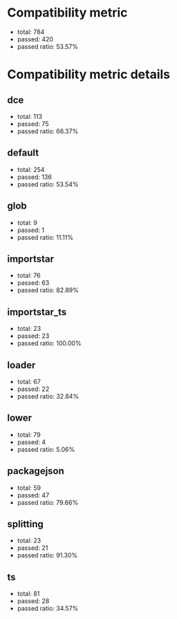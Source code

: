 # Compatibility metric
- total: 784
- passed: 420
- passed ratio: 53.57%
# Compatibility metric details
## dce
- total: 113
- passed: 75
- passed ratio: 66.37%
## default
- total: 254
- passed: 136
- passed ratio: 53.54%
## glob
- total: 9
- passed: 1
- passed ratio: 11.11%
## importstar
- total: 76
- passed: 63
- passed ratio: 82.89%
## importstar_ts
- total: 23
- passed: 23
- passed ratio: 100.00%
## loader
- total: 67
- passed: 22
- passed ratio: 32.84%
## lower
- total: 79
- passed: 4
- passed ratio: 5.06%
## packagejson
- total: 59
- passed: 47
- passed ratio: 79.66%
## splitting
- total: 23
- passed: 21
- passed ratio: 91.30%
## ts
- total: 81
- passed: 28
- passed ratio: 34.57%
